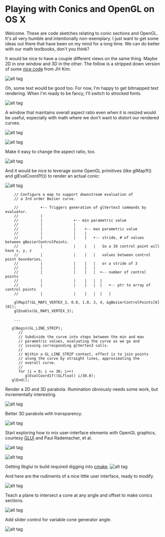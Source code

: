 # Playing with Conics and OpenGL on OS X

Welcome.  These are code sketches relating to conic sections and OpenGL.  It's all very humble and intentionally non-exemplary.  I just want to get some ideas out there that have been on my mind for a long time.  We can do better with our math textbooks, don't you think?


It would be nice to have a couple different views on the same thing.  Maybe 2D in one window and 3D in the other.  The follow is a stripped down version of some [nice code](http://study.marearts.com/2012/01/sample-source-to-make-subwindow-in.html) from JH Kim:

![alt tag](view/img/hello-subWindows.png)

Oh, some text would be good too.  For now, I'm happy to get bitmapped text rendering.  When I'm ready to be fancy, I'll switch to strocked fonts.

![alt tag](view/img/hello-text.png)

A window that maintains overall aspect ratio even when it is resized would be useful, especially with math where we don't want to distort our rendered curves.

![alt tag](view/img/hello-ar-golden.png)

![alt tag](view/img/hello-ar-golden-big.png)

Make it easy to change the aspect ratio, too.

![alt tag](view/img/hello-ar-2to1.png)

And it would be nice to leverage some OpenGL primitives (like glMap1f() and glEvalCoord1f()) to render an actual conic:

![alt tag](view/img/hello-parabola.png)

```
    // Configure a map to support downstream evaluation of
    // a 3rd order Bezier curve.

    //          +-- Triggers generation of glVertex3 commands by evaluator.
    //          |
    //          |              +-- min parametric value
    //          |              |
    //          |              |    +-- max parametric value
    //          |              |    |
    //          |              |    |   +-- stride, # of values between gBezierControlPoints.
    //          |              |    |   |   So a 3d control point will have x, y, z
    //          |              |    |   |   values between control point boundaries,
    //          |              |    |   |   or a stride of 3
    //          |              |    |   |
    //          |              |    |   |  +-- number of control points
    //          |              |    |   |  |
    //          |              |    |   |  |   +-- ptr to array of control points
    //          |              |    |   |  |   |

    glMap1f(GL_MAP1_VERTEX_3, 0.0, 1.0, 3, 4, &gBezierControlPoints[0][0]);
    glEnable(GL_MAP1_VERTEX_3);

    ...

   glBegin(GL_LINE_STRIP);
      //
      // Subdivide the curve into steps between the min and max
      // parametric values, evaluating the curve as we go and
      // issuing corresponding glVertex3 calls.
      //
      // Within a GL_LINE_STRIP context, effect is to join points
      // along the curve by straight lines, approximating the
      // overall curve.
      //
      for (i = 0; i <= 30; i++)
         glEvalCoord1f((GLfloat) i/30.0);
   glEnd();
```

Render a 2D and 3D parabola.  Illumination obviously needs some work, but incrementally interesting.

![alt tag](view/img/hello-split-parabola.png)

Better 3D parabola with transparency.

![alt tag](view/img/hello-transparency-1.png)

Start exploring how to mix user-interface elements with OpenGL graphics, courtesy [GLUI](https://github.com/libglui/glui) and Paul Rademacher, et al.

![alt tag](controller/img/hello-checkbox-wire.png)

![alt tag](controller/img/hello-checkbox-solid.png)

Getting libglui to build required digging into [cmake](https://cmake.org).
![alt tag](controller/img/cmake.png)

And here are the rudiments of a nice little user interface, ready to modify.

![alt tag](controller/img/hello-ui-1.png)

Teach a plane to intersect a cone at any angle and offset to make conics sections.

![alt tag](controller/img/hello-conics.png)

Add slider control for variable cone generator angle.

![alt tag](controller/img/hello-conics-1.png)
